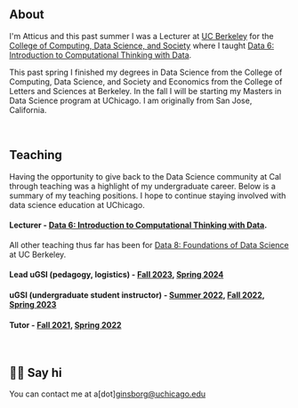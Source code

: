 ---
---

## About

I'm Atticus and this past summer I was a Lecturer at [UC Berkeley](https://www.berkeley.edu/) for the [College of Computing, Data Science, and Society](https://cdss.berkeley.edu/) where I taught [Data 6: Introduction to Computational Thinking with Data](https://data6.org/). 

This past spring I finished my degrees in Data Science from the College of Computing, Data Science, and Society and Economics from the College of Letters and Sciences at Berkeley. In the fall I will be starting my Masters in Data Science program at UChicago. I am originally from San Jose, California.

<br>

## Teaching
Having the opportunity to give back to the Data Science community at Cal through teaching was a highlight of my undergraduate career. Below is a summary of my teaching positions. I hope to continue staying involved with data science education at UChicago.

#### Lecturer - [Data 6: Introduction to Computational Thinking with Data](https://data6.org/). 

All other teaching thus far has been for [Data 8: Foundations of Data Science](https://www.data8.org/) at UC Berkeley.

#### Lead uGSI (pedagogy, logistics) - [Fall 2023](https://www.data8.org/fa23), [Spring 2024](https://www.data8.org/sp24)

#### uGSI (undergraduate student instructor) - [Summer 2022](https://www.data8.org/su22), [Fall 2022](https://www.data8.org/fa22), [Spring 2023](https://www.data8.org/su23)

#### Tutor - [Fall 2021](https://www.data8.org/fa21), [Spring 2022](https://www.data8.org/sp22)


<br> 

## 👋🏻 Say hi

You can contact me at a\[dot\]ginsborg@uchicago.edu

